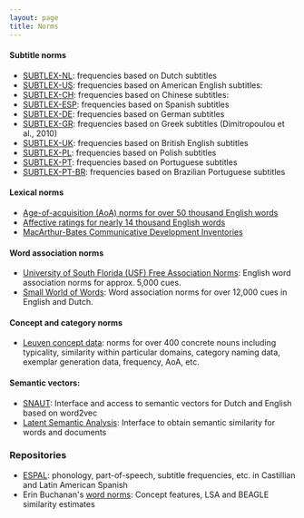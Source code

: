 ```yaml
---
layout: page
title: Norms
---
```


#### Subtitle norms
- [SUBTLEX-NL](http://crr.ugent.be/programs-data/subtitle-frequencies/subtlex-nl): frequencies based on Dutch subtitles
- [SUBTLEX-US](https://www.ugent.be/pp/experimentele-psychologie/en/research/documents/subtlexus/overview.htm): frequencies based on American English subtitles:
- [SUBTLEX-CH](http://crr.ugent.be/programs-data/subtitle-frequencies/subtlex-ch): frequencies based on Chinese subtitles:
- [SUBTLEX-ESP](http://crr.ugent.be/archives/679): frequencies based on Spanish subtitles
- [SUBTLEX-DE](http://crr.ugent.be/archives/534): frequencies based on German subtitles
- [SUBTLEX-GR](http://www.bcbl.eu/databases/subtlex-gr): frequencies based on Greek subtitles (Dimitropoulou et al., 2010)
- [SUBTLEX-UK](http://crr.ugent.be/archives/1423): frequencies based on British English subtitles
- [SUBTLEX-PL](http://crr.ugent.be/programs-data/subtitle-frequencies/subtlex-pl): frequencies based on Polish subtitles
- [SUBTLEX-PT](http://p-pal.di.uminho.pt/about/databases): frequencies based on Portuguese subtitles
- [SUBTLEX-PT-BR](http://crr.ugent.be/programs-data/subtitle-frequencies/subtlex-pt-br): frequencies based on Brazilian Portuguese subtitles


#### Lexical norms
- [Age-of-acquisition (AoA) norms for over 50 thousand English words](http://crr.ugent.be/archives/806)
- [Affective ratings for nearly 14 thousand English words](http://crr.ugent.be/archives/1003)
- [MacArthur-Bates Communicative Development Inventories](https://langcog.stanford.edu/papers_new/frank-2016-jcl.pdf)

#### Word association norms
- [University of South Florida (USF) Free Association Norms](http://w3.usf.edu/FreeAssociation/): English word association norms for approx. 5,000 cues.
- [Small World of Words](https://smallworldofwords.org/project/research/): Word association norms for over 12,000 cues in English and Dutch.

#### Concept and category norms
- [Leuven concept data](https://ppw.kuleuven.be/apps/concat/datasets/brm_concepts/): norms for over 400 concrete nouns including typicality, similarity within particular domains, category naming data, exemplar generation data, frequency, AoA, etc.

#### Semantic vectors: 
- [SNAUT](http://meshugga.ugent.be/snaut/): Interface and access to semantic vectors for Dutch and English based on word2vec
- [Latent Semantic Analysis](http://lsa.colorado.edu/): Interface to obtain semantic similarity for words and documents

### Repositories
- [ESPAL](bcbl.eu/databases/espal/): phonology, part-of-speech, subtitle frequencies, etc. in Castillian and Latin American Spanish
- Erin Buchanan's [word norms](http://www.wordnorms.com/):  Concept features, LSA and BEAGLE similarity estimates
